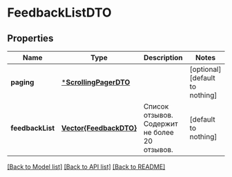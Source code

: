 # FeedbackListDTO


## Properties
Name | Type | Description | Notes
------------ | ------------- | ------------- | -------------
**paging** | [***ScrollingPagerDTO**](ScrollingPagerDTO.md) |  | [optional] [default to nothing]
**feedbackList** | [**Vector{FeedbackDTO}**](FeedbackDTO.md) | Список отзывов.  Содержит не более 20 отзывов.  | [default to nothing]


[[Back to Model list]](../README.md#models) [[Back to API list]](../README.md#api-endpoints) [[Back to README]](../README.md)


